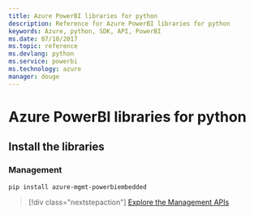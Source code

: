 ```yaml
---
title: Azure PowerBI libraries for python
description: Reference for Azure PowerBI libraries for python
keywords: Azure, python, SDK, API, PowerBI
ms.date: 07/10/2017
ms.topic: reference
ms.devlang: python
ms.service: powerbi
ms.technology: azure
manager: douge
---
```

# Azure PowerBI libraries for python

## Install the libraries


### Management

```bash
pip install azure-mgmt-powerbiembedded
```

> [!div class="nextstepaction"]
> [Explore the Management APIs](/python/api/azure-mgmt-powerbiembedded)

